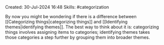 Created: 30-Jul-2024 16:48
Skills: #categorization

By now you might be wondering if there is a difference between [[Categorizing things|categorizing things]] and [[Identifying themes|identifying themes]]. The best way to think about it is: categorizing things involves assigning items to categories; identifying themes takes those categories a step further by grouping them into broader themes.
